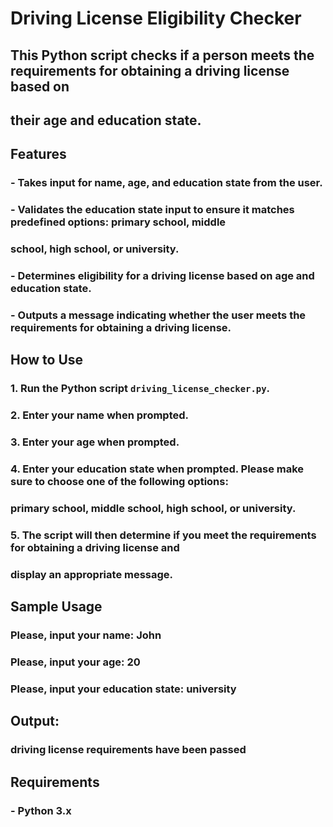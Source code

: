# Driving License Eligibility Checker

## This Python script checks if a person meets the requirements for obtaining a driving license based on

## their age and education state.

## Features

### - Takes input for name, age, and education state from the user.

### - Validates the education state input to ensure it matches predefined options: primary school, middle 

### school, high school, or university.

### - Determines eligibility for a driving license based on age and education state.

### - Outputs a message indicating whether the user meets the requirements for obtaining a driving license.

## How to Use

### 1. Run the Python script `driving_license_checker.py`.

### 2. Enter your name when prompted.

### 3. Enter your age when prompted.

### 4. Enter your education state when prompted. Please make sure to choose one of the following options: 

### primary school, middle school, high school, or university.

### 5. The script will then determine if you meet the requirements for obtaining a driving license and 

### display an appropriate message.

## Sample Usage

### Please, input your name: John
### Please, input your age: 20
### Please, input your education state: university

## Output:

### driving license requirements have been passed

## Requirements

### - Python 3.x
